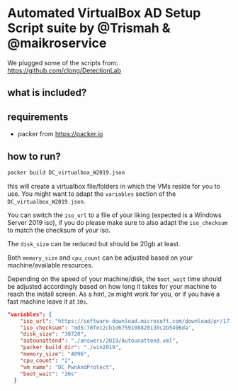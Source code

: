 # Automated VirtualBox AD Setup Script suite by @Trismah & @maikroservice
We plugged some of the scripts from: https://github.com/clong/DetectionLab

## what is included?


## requirements
* packer from https://packer.io

## how to run?
```bash
packer build DC_virtualbox_W2019.json
```
this will create a virtualbox file/folders in which the VMs reside for you to use. 
You might want to adapt the `variables` section of the `DC_virtualbox_W2019.json`.

You can switch the `iso_url` to a file of your liking (expected is a Windows Server 2019 iso), if you do please make sure to also adapt the `iso_checksum` to match the checksum of your iso. 

The `disk_size` can be reduced but should be 20gb at least. 

Both `memory_size` and `cpu_count` can be adjusted based on your machine/available resources. 

Depending on the speed of your machine/disk, the `boot_wait` time should be adjusted accordingly based on how long it takes for your machine to reach the install screen. As a hint, `2m` might work for you, or if you have a fast machine leave it at `30s`.
```json
"variables": {
    "iso_url": "https://software-download.microsoft.com/download/pr/17763.737.190906-2324.rs5_release_svc_refresh_SERVER_EVAL_x64FRE_en-us_1.iso",
    "iso_checksum": "md5:70fec2cb1d6759108820130c2b5496da",
    "disk_size": "30720",
    "autounattend": "./answers/2019/Autounattend.xml",
    "packer_build_dir": "./win2019",
    "memory_size": "4096",
    "cpu_count": "2",
    "vm_name": "DC_PwnAndProtect",
    "boot_wait": "30s"
  }
```
